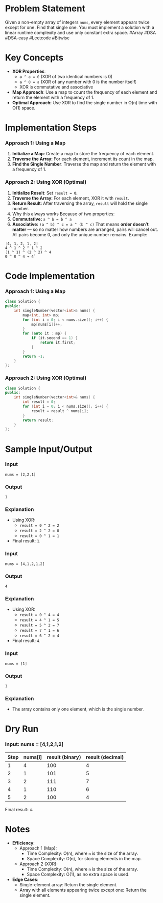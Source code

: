 # Problem Statement
Given a non-empty array of integers `nums`, every element appears twice except for one. Find that single one.
You must implement a solution with a linear runtime complexity and use only constant extra space.
#Array #DSA #DSA-easy #Leetcode #Bitwise
# Key Concepts
- **XOR Properties**:
  - `a ^ a = 0` (XOR of two identical numbers is 0)
  - `a ^ 0 = a` (XOR of any number with 0 is the number itself)
  - XOR is commutative and associative
- **Map Approach**: Use a map to count the frequency of each element and return the element with a frequency of 1.
- **Optimal Approach**: Use XOR to find the single number in O(n) time with O(1) space.
# Implementation Steps
### Approach 1: Using a Map
1. **Initialize a Map**: Create a map to store the frequency of each element.
2. **Traverse the Array**: For each element, increment its count in the map.
3. **Find the Single Number**: Traverse the map and return the element with a frequency of 1.
### Approach 2: Using XOR (Optimal)
1. **Initialize Result**: Set `result = 0`.
2. **Traverse the Array**: For each element, XOR it with `result`.
3. **Return Result**: After traversing the array, `result` will hold the single number.
4. Why this always works
Because of two properties:
5. **Commutative:** `a ^ b = b ^ a`
6. **Associative:** `(a ^ b) ^ c = a ^ (b ^ c)`
That means **order doesn’t matter** — so no matter how numbers are arranged, pairs will cancel out.
All pairs become 0, and only the unique number remains.
Example:
```
[4, 1, 2, 1, 2] 
4 ^ 1 ^ 2 ^ 1 ^ 2 
(1 ^ 1) ^ (2 ^ 2) ^ 4 
0 ^ 0 ^ 4 → 4`
```
# Code Implementation
### Approach 1: Using a Map
```cpp
class Solution {
public:
    int singleNumber(vector<int>& nums) {
        map<int, int> mp;
        for (int i = 0; i < nums.size(); i++) {
            mp[nums[i]]++;
        }
        for (auto it : mp) {
            if (it.second == 1) {
                return it.first;
            }
        }
        return -1;
    }
};
```
### Approach 2: Using XOR (Optimal)
```cpp
class Solution {
public:
    int singleNumber(vector<int>& nums) {
        int result = 0;
        for (int i = 0; i < nums.size(); i++) {
            result = result ^ nums[i];
        }
        return result;
    }
};
```
# Sample Input/Output
### Input
```plaintext
nums = [2,2,1]
```
### Output
```plaintext
1
```
### Explanation
- Using XOR:
  - `result = 0 ^ 2 = 2`
  - `result = 2 ^ 2 = 0`
  - `result = 0 ^ 1 = 1`
- Final result: `1`.
### Input
```plaintext
nums = [4,1,2,1,2]
```
### Output
```plaintext
4
```
### Explanation
- Using XOR:
  - `result = 0 ^ 4 = 4`
  - `result = 4 ^ 1 = 5`
  - `result = 5 ^ 2 = 7`
  - `result = 7 ^ 1 = 6`
  - `result = 6 ^ 2 = 4`
- Final result: `4`.
### Input
```plaintext
nums = [1]
```
### Output
```plaintext
1
```
### Explanation
- The array contains only one element, which is the single number.
# Dry Run
### Input: nums = [4,1,2,1,2]
| Step | nums[i] | result (binary) | result (decimal) |
| ---- | ------- | --------------- | ---------------- |
| 1    | 4       | 100             | 4                |
| 2    | 1       | 101             | 5                |
| 3    | 2       | 111             | 7                |
| 4    | 1       | 110             | 6                |
| 5    | 2       | 100             | 4                |
Final result: `4`.
# Notes
- **Efficiency**:
  - Approach 1 (Map):
    - Time Complexity: O(n), where `n` is the size of the array.
    - Space Complexity: O(n), for storing elements in the map.
  - Approach 2 (XOR):
    - Time Complexity: O(n), where `n` is the size of the array.
    - Space Complexity: O(1), as no extra space is used.
- **Edge Cases**:
  - Single-element array: Return the single element.
  - Array with all elements appearing twice except one: Return the single element.